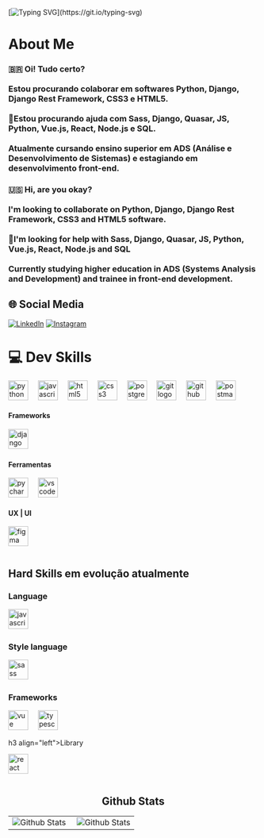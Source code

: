 [![Typing SVG](https://readme-typing-svg.herokuapp.com?font=Fira+Code&size=14&pause=1000&color=E94D5F&width=435&lines=Olá+DEV.+Bem-vindo+ao+meu+GitHub!+Bora+codificar!;Prazer%2C+meu+nome+%C3%A9+Lucas+Dickmann.)](https://git.io/typing-svg)

# About Me

### 🇧🇷 Oi! Tudo certo?<br><br>Estou procurando colaborar em softwares Python, Django, Django Rest Framework, CSS3 e HTML5.<br><br>🤝Estou procurando ajuda com Sass, Django, Quasar, JS, Python, Vue.js, React, Node.js e SQL.<br><br>Atualmente cursando ensino superior em ADS (Análise e Desenvolvimento de Sistemas) e estagiando em desenvolvimento front-end.

### 🇺🇸 Hi, are you okay?<br><br>I'm looking to collaborate on Python, Django, Django Rest Framework, CSS3 and HTML5 software.<br><br>🤝I'm looking for help with Sass, Django, Quasar, JS, Python, Vue.js, React, Node.js and SQL<br><br>Currently studying higher education in ADS (Systems Analysis and Development) and trainee in front-end development.

## 🌐 Social Media
[![LinkedIn](https://img.shields.io/badge/linkedin-%230077B5.svg?style=for-the-badge&logo=linkedin&logoColor=white)](https://linkedin.com/in/lucas-dickmann) [![Instagram](https://img.shields.io/badge/Instagram-%23E4405F.svg?style=for-the-badge&logo=Instagram&logoColor=white)](https://instagram.com/luksdickmann)

# 💻 Dev Skills
<div align="left">
  <img src="https://skillicons.dev/icons?i=python" height="40" alt="python logo"  />
  <img width="12" />
  <img src="https://skillicons.dev/icons?i=js" height="40" alt="javascript logo"  />
  <img width="12" />
  <img src="https://skillicons.dev/icons?i=html" height="40" alt="html5 logo"  />
  <img width="12" />
  <img src="https://skillicons.dev/icons?i=css" height="40" alt="css3 logo"  />
  <img width="12" />
  <img src="https://cdn.jsdelivr.net/gh/devicons/devicon/icons/postgresql/postgresql-original.svg" height="40" alt="postgresql logo"  />
  <img width="12" />
  <img src="https://skillicons.dev/icons?i=git" height="40" alt="git logo" />
  <img width="12" />
  <img src="https://skillicons.dev/icons?i=github" height="40" alt="github logo" />
  <img width="12" />
  <img src="https://skillicons.dev/icons?i=postman" height="40" alt="postman logo" />
  <img width="12" />
</div>

#### Frameworks
<div align"=left">
  <img src="https://skillicons.dev/icons?i=django" height="40" alt="django logo" />
  <img width="12" />
</div>

#### Ferramentas
<div align"=left">
  <img src="https://skillicons.dev/icons?i=pycharm" height="40" alt="pycharm logo" />
  <img width="12" />
  <img src="https://skillicons.dev/icons?i=vscode" height="40" alt="vscode logo" />
  <img width="12" />
</div>

#### UX | UI
<div align="left">
  <img src="https://skillicons.dev/icons?i=figma" height="40" alt="figma logo"  />
  <img width="12" />
</div>

#
<h2 align="left">Hard Skills em evolução atualmente</h2>
<h3 align="left">Language</h3>
<div align="left">
  <img src="https://skillicons.dev/icons?i=js" height="40" alt="javascript logo"  />
  <img width="12" />
</div>
<h3 align="left">Style language</h3>
<div align="left">
  <img src="https://skillicons.dev/icons?i=sass" height="40" alt="sass logo"  />
  <img width="12" />
</div>
<h3 align="left">Frameworks</h3>
<div align="left">
  <img src="https://skillicons.dev/icons?i=vue" height="40" alt="vue logo"  />
  <img width="12" />
  <img src="https://skillicons.dev/icons?i=typescript" height="40" alt="typescript logo"  />
  <img width="12" />
</div>

h3 align="left">Library</h3>
<div align="left">
  <img src="https://skillicons.dev/icons?i=react" height="40" alt="react logo"  />
  <img width="12" />
</div>

#
<h2 align="center">Github Stats</h2>
<table align="center">
  <tr>
    <td>
      <img
        align="left"
        src="https://github-readme-streak-stats.herokuapp.com/?user=ldickmann&theme=blueberry&hide_border=true"
        alt="Github Stats"
      />
    </td>
    <td>
      <img
        align="right"
        src="https://github-readme-stats.vercel.app/api/top-langs/?username=ldickmann&theme=blueberry&show_icons=true&hide_border=true&layout=compact"
        alt="Github Stats"
    </td>
  </tr>
</table>
